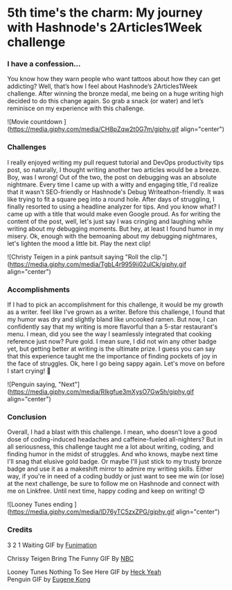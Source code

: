 # 5th time's the charm: My  journey with Hashnode's 2Articles1Week challenge

### I have a confession…

You know how they warn people who want tattoos about how they can get addicting? Well, that’s how I feel about Hashnode’s 2Articles1Week challenge. After winning the bronze medal, me being on a huge writing high decided to do this change again. So grab a snack (or water) and let’s reminisce on my experience with this challenge.

![Movie countdown ](https://media.giphy.com/media/CH8pZqw2t0G7m/giphy.gif align="center")

### Challenges

I really enjoyed writing my pull request tutorial and DevOps productivity tips post, so naturally, I thought writing another two articles would be a breeze. Boy, was I wrong! Out of the two, the post on debugging was an absolute nightmare. Every time I came up with a witty and engaging title, I'd realize that it wasn't SEO-friendly or Hashnode's Debug Writeathon-friendly. It was like trying to fit a square peg into a round hole. After days of struggling, I finally resorted to using a headline analyzer for tips. And you know what? I came up with a title that would make even Google proud. As for writing the content of the post, well, let's just say I was cringing and laughing while writing about my debugging moments. But hey, at least I found humor in my misery. Ok, enough with the bemoaning about my debugging nightmares, let's lighten the mood a little bit. Play the next clip!

![Christy Teigen in a pink pantsuit saying "Roll the clip."](https://media.giphy.com/media/TgbL4r9959ii02ulCk/giphy.gif align="center")

### Accomplishments

If I had to pick an accomplishment for this challenge, it would be my growth as a writer. feel like I've grown as a writer. Before this challenge, I found that my humor was dry and slightly bland like uncooked ramen. But now, I can confidently say that my writing is more flavorful than a 5-star restaurant's menu. I mean, did you see the way I seamlessly integrated that cooking reference just now? Pure gold. I mean sure, I did not win any other badge yet, but getting better at writing is the ultimate prize. I guess you can say that this experience taught me the importance of finding pockets of joy in the face of struggles. Ok, here I go being sappy again. Let's move on before I start crying! 🥹

![Penguin saying, "Next"](https://media.giphy.com/media/RIkgfue3mXysO7Gw5h/giphy.gif align="center")

### Conclusion

Overall, I had a blast with this challenge. I mean, who doesn't love a good dose of coding-induced headaches and caffeine-fueled all-nighters? But in all seriousness, this challenge taught me a lot about writing, coding, and finding humor in the midst of struggles. And who knows, maybe next time I'll snag that elusive gold badge. Or maybe I'll just stick to my trusty bronze badge and use it as a makeshift mirror to admire my writing skills. Either way, if you're in need of a coding buddy or just want to see me win (or lose) at the next challenge, be sure to follow me on Hashnode and connect with me on Linkfree. Until next time, happy coding and keep on writing! 😊

![Looney Tunes ending ](https://media.giphy.com/media/lD76yTC5zxZPG/giphy.gif align="center")

### Credits

3 2 1 Waiting GIF by [Funimation](https://media.giphy.com/media/CH8pZqw2t0G7m/giphy.gif)

Chrissy Teigen Bring The Funny GIF By [NBC](https://media.giphy.com/media/TgbL4r9959ii02ulCk/giphy.gif)

Looney Tunes Nothing To See Here GIF by [Heck Yeah](https://media.giphy.com/media/lD76yTC5zxZPG/giphy.gif)  
Penguin GIF by [Eugene Kong](https://media.giphy.com/media/RIkgfue3mXysO7Gw5h/giphy.gif)